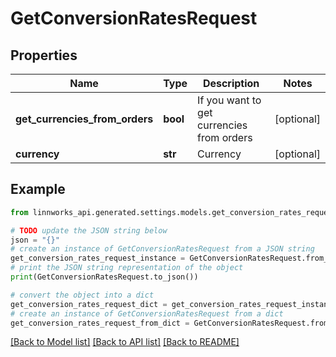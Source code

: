 # GetConversionRatesRequest


## Properties

Name | Type | Description | Notes
------------ | ------------- | ------------- | -------------
**get_currencies_from_orders** | **bool** | If you want to get currencies from orders | [optional] 
**currency** | **str** | Currency | [optional] 

## Example

```python
from linnworks_api.generated.settings.models.get_conversion_rates_request import GetConversionRatesRequest

# TODO update the JSON string below
json = "{}"
# create an instance of GetConversionRatesRequest from a JSON string
get_conversion_rates_request_instance = GetConversionRatesRequest.from_json(json)
# print the JSON string representation of the object
print(GetConversionRatesRequest.to_json())

# convert the object into a dict
get_conversion_rates_request_dict = get_conversion_rates_request_instance.to_dict()
# create an instance of GetConversionRatesRequest from a dict
get_conversion_rates_request_from_dict = GetConversionRatesRequest.from_dict(get_conversion_rates_request_dict)
```
[[Back to Model list]](../README.md#documentation-for-models) [[Back to API list]](../README.md#documentation-for-api-endpoints) [[Back to README]](../README.md)


